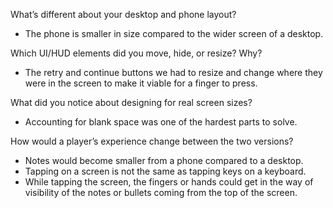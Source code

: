 What’s different about your desktop and phone layout?

- The phone is smaller in size compared to the wider screen of a desktop.

Which UI/HUD elements did you move, hide, or resize? Why?

- The retry and continue buttons we had to resize and change where they were in the screen to make it viable for a finger to press.

What did you notice about designing for real screen sizes?

- Accounting for blank space was one of the hardest parts to solve.

How would a player’s experience change between the two versions?

- Notes would become smaller from a phone compared to a desktop.  
- Tapping on a screen is not the same as tapping keys on a keyboard.  
- While tapping the screen, the fingers or hands could get in the way of visibility of the notes or bullets coming from the top of the screen.
